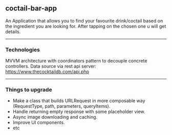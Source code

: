 ## coctail-bar-app
An Application that allows you to find your favourite drink/coctail based on the ingredient you are looking for. After tapping on the chosen one u will get details.

---

### Technologies

MVVM architecture with coordinators pattern to decouple concrete controllers.
Data source via rest api server: https://www.thecocktaildb.com/api.php

---

### Things to upgrade

- Make a class that builds URLRequest in more composable way (RequestType, path, parameters, queryItems).
- Handle returning empty response with some placeholder view.
- Async image downloading and caching.
- Improve UI components. 
- etc

